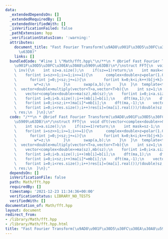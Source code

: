 ```yaml
---
data:
  _extendedDependsOn: []
  _extendedRequiredBy: []
  _extendedVerifiedWith: []
  _isVerificationFailed: false
  _pathExtension: hpp
  _verificationStatusIcon: ':warning:'
  attributes:
    document_title: "Fast Fourier Transform(\u9AD8\u901F\u30D5\u30FC\u30EA\u30A8\u5909\
      \u63DB)"
    links: []
  bundledCode: "#line 1 \"Math/fft.hpp\"\n/**\n * @brief Fast Fourier Transform(\u9AD8\
    \u901F\u30D5\u30FC\u30EA\u30A8\u5909\u63DB)\n*/\nstruct FFT{\n  void dft(vector<complex<double>>&a,double\
    \ inv){\n    int sz=a.size();\n    if(sz==1)return;\n    int mask=sz-1;\n    vector<complex<double>>b(sz);\n\
    \    for(int i=sz>>1;i>=1;i>>=1){\n      complex<double>z=polar(1.0,2*pi*i*inv/sz),w=1;\n\
    \      for(int j=0;j<sz;j+=i){\n        for(int k=0;k<i;k++)b[j+k]=a[((j<<1)&mask)+k]+w*a[(((j<<1)+i)&mask)+k];\n\
    \        w*=z;\n      }\n      swap(a,b);\n    }\n  }\n  template<typename T>\n\
    \  vector<double>multiply(vector<T>a,vector<T>b){\n    int sz=1;\n    while(sz<a.size()+b.size()-1)sz<<=1;\n\
    \    vector<complex<double>>ma(sz),mb(sz);\n    for(int i=0;i<a.size();i++)ma[i]=a[i];\n\
    \    for(int i=0;i<b.size();i++)mb[i]=b[i];\n    dft(ma,1);\n    dft(mb,1);\n\
    \    for(int i=0;i<sz;i++)ma[i]*=mb[i];\n    dft(ma,-1);\n    vector<double>res(a.size()+b.size()-1);\n\
    \    for(int i=0;i<res.size();i++)res[i]=(ma[i].real())/(double)sz;\n    return\
    \ res;\n  }\n};\n"
  code: "/**\n * @brief Fast Fourier Transform(\u9AD8\u901F\u30D5\u30FC\u30EA\u30A8\
    \u5909\u63DB)\n*/\nstruct FFT{\n  void dft(vector<complex<double>>&a,double inv){\n\
    \    int sz=a.size();\n    if(sz==1)return;\n    int mask=sz-1;\n    vector<complex<double>>b(sz);\n\
    \    for(int i=sz>>1;i>=1;i>>=1){\n      complex<double>z=polar(1.0,2*pi*i*inv/sz),w=1;\n\
    \      for(int j=0;j<sz;j+=i){\n        for(int k=0;k<i;k++)b[j+k]=a[((j<<1)&mask)+k]+w*a[(((j<<1)+i)&mask)+k];\n\
    \        w*=z;\n      }\n      swap(a,b);\n    }\n  }\n  template<typename T>\n\
    \  vector<double>multiply(vector<T>a,vector<T>b){\n    int sz=1;\n    while(sz<a.size()+b.size()-1)sz<<=1;\n\
    \    vector<complex<double>>ma(sz),mb(sz);\n    for(int i=0;i<a.size();i++)ma[i]=a[i];\n\
    \    for(int i=0;i<b.size();i++)mb[i]=b[i];\n    dft(ma,1);\n    dft(mb,1);\n\
    \    for(int i=0;i<sz;i++)ma[i]*=mb[i];\n    dft(ma,-1);\n    vector<double>res(a.size()+b.size()-1);\n\
    \    for(int i=0;i<res.size();i++)res[i]=(ma[i].real())/(double)sz;\n    return\
    \ res;\n  }\n};"
  dependsOn: []
  isVerificationFile: false
  path: Math/fft.hpp
  requiredBy: []
  timestamp: '2021-12-23 11:34:36+00:00'
  verificationStatus: LIBRARY_NO_TESTS
  verifiedWith: []
documentation_of: Math/fft.hpp
layout: document
redirect_from:
- /library/Math/fft.hpp
- /library/Math/fft.hpp.html
title: "Fast Fourier Transform(\u9AD8\u901F\u30D5\u30FC\u30EA\u30A8\u5909\u63DB)"
---
```

